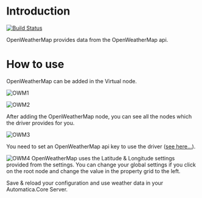 # Introduction 

[![Build Status](https://automatica-core.visualstudio.com/automatica/_apis/build/status/Plugins/Drivers/P3.Driver.OpenWeatherMap?branchName=develop)](https://automatica-core.visualstudio.com/automatica/_build/latest?definitionId=31&branchName=develop)

OpenWeatherMap provides data from the OpenWeatherMap api. 


 # How to use
OpenWeatherMap can be added in the Virtual node.

 ![OWM1](/images/Screenshot_1.png)

 ![OWM2](/images/Screenshot_2.png)

 After adding the OpenWeatherMap node, you can see all the nodes which the driver provides for you. 

 ![OWM3](/images/Screenshot_3.png)

You need to set an OpenWeatherMap api key to use the driver ([see here...](https://openweathermap.org/appid)).

 ![OWM4](/images/Screenshot_4.png)
 OpenWeatherMap uses the Latitude & Longitude settings provided from the settings. You can change your global settings if you click on the root node and change the value in the property grid to the left.


Save & reload your configuration and use weather data in your Automatica.Core Server.  